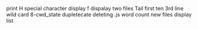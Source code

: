 print H
special character
display f
dispalay two files
Tail
first ten
3rd line
wild card
8-cwd_state
dupletecate
deteting .js
word count
new files
display list
